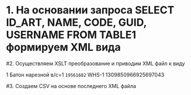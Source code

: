 # 1. На основании запроса SELECT ID_ART, NAME, CODE, GUID, USERNAME FROM TABLE1 формируем XML вида 
<?xml version="1.0" encoding="UTF-8" standalone="yes"?>
<articles>
  <article id_art="1" name="Батон нарезной в/с=1" code="19561682" username="WHS-1" guid="1309850966925697043"/>
</articles>

#2. Осуществляем XSLT преобразование и приводим XML файл к виду 
<?xml version="1.0" encoding="UTF-8" standalone="yes"?>
<articles>
    <article>
        <id_art>1</id_art>
        <name>Батон нарезной в/с=1</name>
        <code>19561682</code>
        <username>WHS-1</username>
        <guid>1309850966925697043</guid>
    </article>
</articles>

#3. Создаем CSV на основе последнего XML файла 
